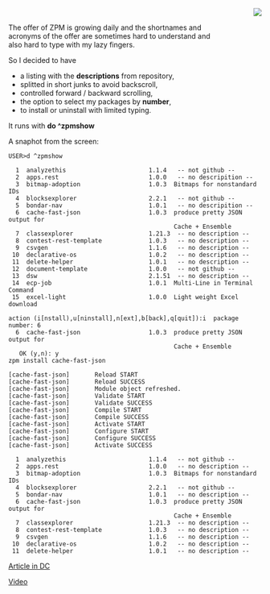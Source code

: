 <p align="right"><img src="https://github.com/isc-at/CPIPE/blob/master/archived.jpg?raw=true"/></p>

The offer of ZPM is growing daily and the shortnames and  
acronyms of the offer are sometimes hard to understand and   
also hard to type with my lazy fingers.

So I decided to have   
- a listing with the __descriptions__ from repository,   
- splitted in short junks to avoid backscroll,   
- controlled forward / backward scrolling,     
- the option to select my packages by __number__,   
- to install or uninstall with limited typing.  

It runs with __do ^zpmshow__

A snaphot from the screen:
~~~
USER>d ^zpmshow

  1  analyzethis                       1.1.4   -- not github --
  2  apps.rest                         1.0.0   -- no descripition --
  3  bitmap-adoption                   1.0.3  Bitmaps for nonstandard IDs
  4  blocksexplorer                    2.2.1   -- not github --
  5  bondar-nav                        1.0.1   -- no descripition --
  6  cache-fast-json                   1.0.3  produce pretty JSON output for
                                              Cache + Ensemble
  7  classexplorer                     1.21.3  -- no description --
  8  contest-rest-template             1.0.3   -- no description --
  9  csvgen                            1.1.6   -- no description --
 10  declarative-os                    1.0.2   -- no description --
 11  delete-helper                     1.0.1   -- no description --
 12  document-template                 1.0.0   -- not github --
 13  dsw                               2.1.51  -- no description --
 14  ecp-job                           1.0.1  Multi-Line in Terminal Command
 15  excel-light                       1.0.0  Light weight Excel download

action (i[nstall),u[ninstall],n[ext],b[back],q[quit]):i  package number: 6
  6  cache-fast-json                   1.0.3  produce pretty JSON output for
                                              Cache + Ensemble
   OK (y,n): y
zpm install cache-fast-json

[cache-fast-json]       Reload START
[cache-fast-json]       Reload SUCCESS
[cache-fast-json]       Module object refreshed.
[cache-fast-json]       Validate START
[cache-fast-json]       Validate SUCCESS
[cache-fast-json]       Compile START
[cache-fast-json]       Compile SUCCESS
[cache-fast-json]       Activate START
[cache-fast-json]       Configure START
[cache-fast-json]       Configure SUCCESS
[cache-fast-json]       Activate SUCCESS

  1  analyzethis                       1.1.4   -- not github --
  2  apps.rest                         1.0.0   -- no description --
  3  bitmap-adoption                   1.0.3  Bitmaps for nonstandard IDs
  4  blocksexplorer                    2.2.1   -- not github --
  5  bondar-nav                        1.0.1   -- no description --
  6  cache-fast-json                   1.0.3  produce pretty JSON output for
                                              Cache + Ensemble
  7  classexplorer                     1.21.3  -- no description --
  8  contest-rest-template             1.0.3   -- no description --
  9  csvgen                            1.1.6   -- no description --
 10  declarative-os                    1.0.2   -- no description --
 11  delete-helper                     1.0.1   -- no description --

~~~

[Article in DC](https://community.intersystems.com/post/zpmshow-helper-tired-fingers)    

[Video](https://youtu.be/T9D5CiLwu9o) 
